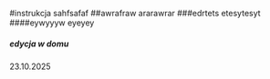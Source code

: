 #instrukcja
sahfsafaf
##awrafraw
ararawrar
###edrtets
etesytesyt
####eywyyyw
eyeyey
##### edycja w domu
23.10.2025
